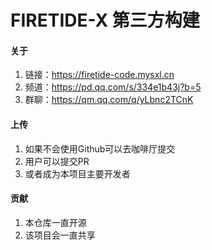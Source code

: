 # FIRETIDE-X 第三方构建

#### 关于

1.  链接：https://firetide-code.mysxl.cn
2.  频道：https://pd.qq.com/s/334e1b43j?b=5
3.  群聊：https://qm.qq.com/q/yLbnc2TCnK

#### 上传

1.  如果不会使用Github可以去咖啡厅提交
2.  用户可以提交PR
3.  或者成为本项目主要开发者

#### 贡献

1.  本仓库一直开源
2.  该项目会一直共享
